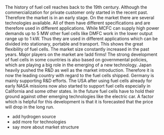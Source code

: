 The history of fuel cell reaches back to the 19th century. Although the commercialization for private customer only started in the recent past. Therefore the market is in an early stage. On the market there are several technologies available. All of them have different specifications and are therefore used in different applications. While MCFC can supply high power demands up to 5 MW other fuel cells like DMFC work in the lower output range up to 1 kW. Thus they are used in different applications which can be divided into stationary, portable  and transport. This shows the great flexibility of fuel cells.
The market size constantly increased in the past years.
Major players on the market are !add firms!
The strong development of fuel cells in some countries is also based on governmental policies, which are playing a big role in the emerging of a new technology. Japan heavily pushed the R&D as well as the market introduction. Therefore it is now the leading country with regard to the fuel cells shipped. Germany is mainly supporting R&D efforts. The USA after using fuel cells already for early NASA missions now also started to support fuel cells especially in California and some other states.
In the future fuel cells have to hold their ground against other emerging technologies like the electric car. A factor which is helpful for this development is that it is forecasted that the price will drop in the long run.





+ add hydrogen source
+ add more for technologies
+ say more about market structure
